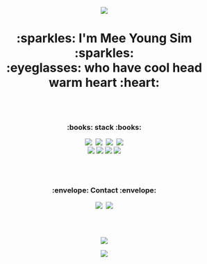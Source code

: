 <p align="center">
    <img src="https://capsule-render.vercel.app/api?type=slice&color=F66D76&height=300&section=header&text=Hello%20world!&fontSize=90"> 
</p>

<h1 align="center"> :sparkles: I'm  Mee Young Sim :sparkles: <br/>
 :eyeglasses: who have cool head warm heart :heart: </h1>

<br><br>
<h3 align="center"> :books: stack :books: </h4>
<p align="center"> 
  <img src="https://img.shields.io/badge/java-%23ED8B00.svg?style=for-the-badge&logo=java&logoColor=white"/>&nbsp
  <img src="https://img.shields.io/badge/bootstrap-%23563D7C.svg?style=for-the-badge&logo=bootstrap&logoColor=white"/>&nbsp
  <img src="https://img.shields.io/badge/css3-%231572B6.svg?style=for-the-badge&logo=css3&logoColor=white"/>&nbsp
  <img src="https://img.shields.io/badge/mysql-%2300f.svg?style=for-the-badge&logo=mysql&logoColor=white"/><br>
   <img src="https://camo.githubusercontent.com/de3012ca40ba3ef433da8807996576d3cafaccf638909e83b1048b1d8aec3b77/68747470733a2f2f696d672e736869656c64732e696f2f62616467652f537072696e675f426f6f742d4632463446393f7374796c653d666f722d7468652d6261646765266c6f676f3d737072696e672d626f6f74?style=for-the-badge&logo=java&logoColor=white"/>
  <img src="https://img.shields.io/badge/Sourcetree-0052CC?style=for-the-badge&logo=Sourcetree&logoColor=white"/>
  <img src="https://img.shields.io/badge/github-%23121011.svg?style=for-the-badge&logo=github&logoColor=white"/>
  <img src="https://img.shields.io/badge/AWS-%23FF9900.svg?style=for-the-badge&logo=amazon-aws&logoColor=white"/>
 </p> 
 
 <br><br>
  <h3 align="center">:envelope: Contact :envelope: </h4> 
<p align="center">
  <img src="https://img.shields.io/badge/Gmail-d14836?style=flat-square&logo=Gmail&logoColor=white&link=mailto:mythe1004@gmail.com" />&nbsp
  <img src="https://img.shields.io/badge/Youtube-ff0000?style=flat-square&logo=youtube&link=www.youtube.com/channel/UCeaWieodaV7hYrlo60uU0fw" />
</p>  
<br><br>
<p align="center"> 
  <img src="https://github-readme-stats.vercel.app/api?username=myoungS2&show_icons=true&theme=radical"/>
</p> 
<p align="center">
  <img src="https://capsule-render.vercel.app/api?type=slice&color=6C7BC3&height=300&section=footer&text=%20&fontSize=90" />
</p>
